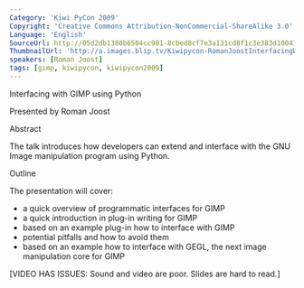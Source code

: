 ```yaml
---
Category: 'Kiwi PyCon 2009'
Copyright: 'Creative Commons Attribution-NonCommercial-ShareAlike 3.0'
Language: 'English'
SourceUrl: http://05d2db1380b6504cc981-8cbed8cf7e3a131cd8f1c3e383d10041.r93.cf2.rackcdn.com/kiwi-pycon-2009/119_roman-joost-interfacing-with-gimp-using-python.flv
ThumbnailUrl: 'http://a.images.blip.tv/Kiwipycon-RomanJoostInterfacingWithGIMPUsingPython423-984.jpg'
speakers: [Roman Joost]
tags: [gimp, kiwipycon, kiwipycon2009]
---
```

Interfacing with GIMP using Python

Presented by Roman Joost

Abstract

The talk introduces how developers can extend and interface with the GNU Image
manipulation program using Python.

Outline

The presentation will cover:

  * a quick overview of programmatic interfaces for GIMP 
  * a quick introduction in plug-in writing for GIMP 
  * based on an example plug-in how to interface with GIMP 
  * potential pitfalls and how to avoid them 
  * based on an example how to interface with GEGL, the next image manipulation core for GIMP 

[VIDEO HAS ISSUES: Sound and video are poor. Slides are hard to read.]

